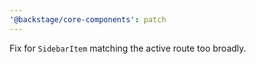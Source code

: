 ```yaml
---
'@backstage/core-components': patch
---
```


Fix for `SidebarItem` matching the active route too broadly.
